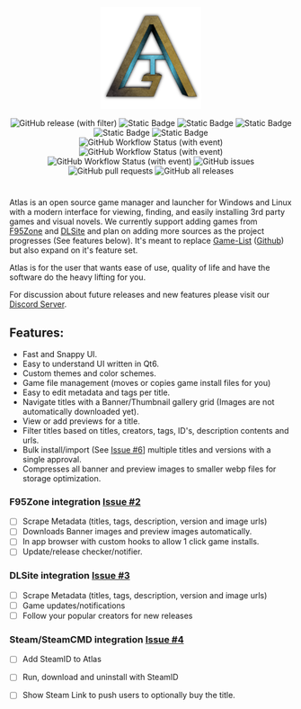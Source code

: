 <div align="center">
  <a href="https://atlas-gamesdb.com/">
    <img height="180px" src="https://github.com/KJNeko/Atlas/blob/master/atlas/assets/Atlas_logo_v2.svg" alt="atlas logo">
  </a>
  
![GitHub release (with filter)](https://img.shields.io/github/v/release/KJNeko/Atlas?style=flat&logo=github&logoColor=white&label=)
![Static Badge](https://img.shields.io/badge/-C++14/17-3F63B3.svg?style=flat&logo=C%2B%2B&logoColor=white")
![Static Badge](https://img.shields.io/badge/-Windows-6E46A2.svg?style=flat&logo=windows-11&logoColor=white)
![Static Badge](https://img.shields.io/badge/-Linux-9C2A91.svg?style=flat&logo=linux&logoColor=white)
![Static Badge](https://img.shields.io/badge/MinGW%2013+%20-flag.svg?color=555555&style=flat&logo=cmake&logoColor=white&label=)
![Static Badge](https://img.shields.io/badge/-docs-green.svg?logo=Wikipedia)
<br>
![GitHub Workflow Status (with event)](https://img.shields.io/github/actions/workflow/status/KJNeko/Atlas/.github%2Fworkflows%2Frelease.yml?event=push&label=release)
![GitHub Workflow Status (with event)](https://img.shields.io/github/actions/workflow/status/KJNeko/Atlas/.github%2Fworkflows%2Fpr-test-build.yml?event=push&label=pr)
![GitHub Workflow Status (with event)](https://img.shields.io/github/actions/workflow/status/KJNeko/Atlas/.github%2Fworkflows%2Fnightly.yml?event=push&label=nightly)
![GitHub issues](https://img.shields.io/github/issues/KJNeko/Atlas)
![GitHub pull requests](https://img.shields.io/github/issues-pr-raw/KJNeko/Atlas?label=pull%20request)
![GitHub all releases](https://img.shields.io/github/downloads/KJNeko/Atlas/total)
</div>

#
Atlas is an open source game manager and launcher for Windows and Linux with a modern interface for viewing, finding, and easily installing 3rd party games and visual novels.
We currently support adding games from [F95Zone](https://f95zone.to/) and [DLSite](https://www.dlsite.com/) and plan on adding more sources as the project progresses (See features below).
It's meant to replace [Game-List](www.game-list.org) ([Github](https://github.com/game-list/game-list)) but also expand on it's feature set.

Atlas is for the user that wants ease of use, quality of life and have the software do the heavy lifting for you.

For discussion about future releases and new features please visit our [Discord Server](https://discord.gg/XpTHvYbYyz).

## Features:
- Fast and Snappy UI.
- Easy to understand UI written in Qt6.
- Custom themes and color schemes.
- Game file management (moves or copies game install files for you)
- Easy to edit metadata and tags per title.
- Navigate titles with a Banner/Thumbnail gallery grid (Images are not automatically downloaded yet).
- View or add previews for a title.
- Filter titles based on titles, creators, tags, ID's, description contents and urls.
- Bulk install/import (See [Issue #6](https://github.com/KJNeko/Atlas/issues/6)] multiple titles and versions with a single approval.
- Compresses all banner and preview images to smaller webp files for storage optimization.

### F95Zone integration [Issue #2](https://github.com/KJNeko/Atlas/issues/2)
- [ ] Scrape Metadata (titles, tags, description, version and image urls)
- [ ] Downloads Banner images and preview images automatically.
- [ ] In app browser with custom hooks to allow 1 click game installs.
- [ ] Update/release checker/notifier.

### DLSite integration [Issue #3](https://github.com/KJNeko/Atlas/issues/3)
- [ ] Scrape Metadata (titles, tags, description, version and image urls)
- [ ] Game updates/notifications
- [ ] Follow your popular creators for new releases

### Steam/SteamCMD integration [Issue #4](https://github.com/KJNeko/Atlas/issues/4)
- [ ] Add SteamID to Atlas
- [ ] Run, download and uninstall with SteamID
- [ ] Show Steam Link to push users to optionally buy the title.

